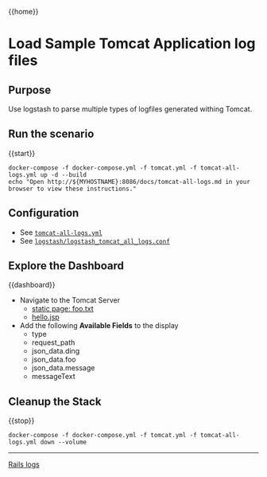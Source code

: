 {{home}}
# Load Sample Tomcat Application log files

## Purpose
Use logstash to parse multiple types of logfiles generated withing Tomcat.

## Run the scenario

{{start}}

```
docker-compose -f docker-compose.yml -f tomcat.yml -f tomcat-all-logs.yml up -d --build
echo "Open http://${MYHOSTNAME}:8086/docs/tomcat-all-logs.md in your browser to view these instructions."

```

## Configuration
- See [`tomcat-all-logs.yml`](../tomcat-all-logs.yml)
- See [`logstash/logstash_tomcat_all_logs.conf`](../logstash/logstash_tomcat_all_logs.conf)

## Explore the Dashboard


{{dashboard}}
- Navigate to the Tomcat Server
  - [static page: foo.txt](http://{{MYHOSTNAME}}:8080/static/foo.txt)
  - [hello.jsp](http://{{MYHOSTNAME}}:8080/hello.jsp)
- Add the following **Available Fields** to the display
  - type
  - request_path
  - json_data.ding
  - json_data.foo
  - json_data.message
  - messageText

## Cleanup the Stack

{{stop}}

```
docker-compose -f docker-compose.yml -f tomcat.yml -f tomcat-all-logs.yml down --volume
```

---
[Rails logs](rails.md)